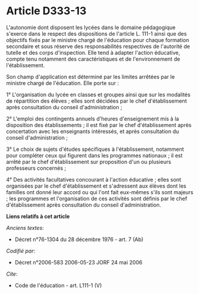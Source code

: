 # Article D333-13

L'autonomie dont disposent les lycées dans le domaine pédagogique s'exerce dans le respect des dispositions de l'article L.
111-1 ainsi que des objectifs fixés par le ministre chargé de l'éducation pour chaque formation secondaire et sous réserve
des responsabilités respectives de l'autorité de tutelle et des corps d'inspection. Elle tend à adapter l'action éducative,
compte tenu notamment des caractéristiques et de l'environnement de l'établissement. 

Son champ d'application est déterminé par les limites arrêtées par le ministre chargé de l'éducation. Elle porte sur : 

1° L'organisation du lycée en classes et groupes ainsi que sur les modalités de répartition des élèves ; elles sont décidées
par le chef d'établissement après consultation du conseil d'administration ; 

2° L'emploi des contingents annuels d'heures d'enseignement mis à la disposition des établissements ; il est fixé par le chef
d'établissement après concertation avec les enseignants intéressés, et après consultation du conseil d'administration ; 

3° Le choix de sujets d'études spécifiques à l'établissement, notamment pour compléter ceux qui figurent dans les programmes
nationaux ; il est arrêté par le chef d'établissement sur proposition d'un ou plusieurs professeurs concernés ; 

4° Des activités facultatives concourant à l'action éducative ; elles sont organisées par le chef d'établissement et
s'adressent aux élèves dont les familles ont donné leur accord ou qui l'ont fait eux-mêmes s'ils sont majeurs ; les
programmes et l'organisation de ces activités sont définis par le chef d'établissement après consultation du conseil
d'administration.

**Liens relatifs à cet article**

_Anciens textes_:

  - Décret n°76-1304 du 28 décembre 1976 - art. 7 (Ab)

_Codifié par_:

  - Décret n°2006-583 2006-05-23 JORF 24 mai 2006

_Cite_:

  - Code de l'éducation - art. L111-1 (V)

